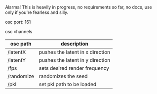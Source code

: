 Alarma! This is heavily in progress, no requirements so far, no docs, use only if you're fearless and silly.

osc port: 161

osc channels

| osc path | description |
| ------------- | ------------- |
| /latentX | pushes the latent in x direction | 
| /latentY | pushes the latent in y direction |
| /fps | sets desired render frequency |
| /randomize | randomizes the seed |
| /pkl | set pkl path to be loaded |